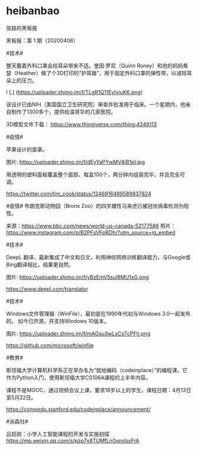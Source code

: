 # heibanbao
张路的黑板报


黑板报：第 1 期（20200406）

#技术# 

整天戴着外科口罩会给耳朵带来不适。奎因·罗尼（Quinn Roney）和他的妈妈希瑟（Heather）做了个3D打印的“护耳器”，用于固定外科口罩的弹性带，以减轻耳朵上的压力。

! [.] (https://uploader.shimo.im/f/TLgR1Q11EyIyjuKK.png)

该设计已由NIH（美国国立卫生研究院）审查并批准用于临床。一个星期内，他亲自制作了1300多个，提供给温哥华的几家医院。

3D模型文件下载：
https://www.thingiverse.com/thing:4249113


#疫情# 

苹果设计的面罩。

图片: https://uploader.shimo.im/f/dEyYaPYwMV4jB1pI.jpg

用透明的塑料面板覆盖整个面部，每盒100个，两分钟内组装完毕，并且完全可调。

https://twitter.com/tim_cook/status/1246916489589837824


#疫情# 
布朗克斯动物园（Bronx Zoo）的四岁雌性马来虎已被冠状病毒检测为阳性。

来源：https://www.bbc.com/news/world-us-canada-52177586
照片：https://www.instagram.com/p/B2PFsVFpRDh/?utm_source=ig_embed


#技术# 

DeepL 翻译，最新集成了中文和日文，利用神经网络训练翻译能力，与Google或Bing翻译相比，结果更自然。

图片: https://uploader.shimo.im/f/yBzEmV5suI8MU1xG.png

https://www.deepl.com/translator


#技术# 

Windows文件管理器（WinFile），最初是在1990年代初与Windows 3.0一起发布的。
如今已开源，并支持Windows 10版本。

图片: https://uploader.shimo.im/f/mAGsu3wLxCoTcPFh.png

https://github.com/microsoft/winfile


#教育# 

斯坦福大学计算机科学系正在举办名为“就地编码（codeinplace）”的编程课。它作为Python入门，使用斯坦福大学CS106A课程的上半年内容。

课程不是MOOC，通过视频会议上课，要求18岁以上的学生，课程日期：4月13日至5月22日。

https://compedu.stanford.edu/codeinplace/announcement/


#派森社#

吕启刚：小学人工智能课程的开发与实施初探
https://mp.weixin.qq.com/s/pzp7v8TUMfLn0xpxlssFrA




